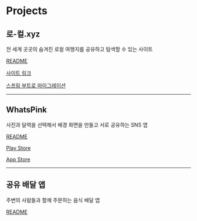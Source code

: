 # Projects

## 로-컬.xyz

전 세계 곳곳의 숨겨진 로컬 여행지를 공유하고 탐색할 수 있는 사이트

[README](https://github.com/jinwuui/local-travel-map-frontend)

[사이트 링크](https://looocal.xyz)

[스프링 부트로 마이그레이션](https://github.com/jinwuui/local-travel-spring-backend?tab=readme-ov-file#readme)

---

## WhatsPink

사진과 달력을 선택해서 배경 화면을 만들고 서로 공유하는 SNS 앱

[README](https://github.com/jinwuui/codersit-flutter-server)

[Play Store](https://play.google.com/store/apps/details?id=com.whatspink.app)

[App Store](https://apps.apple.com/kr/app/whatspink/id1633590812)

---

## 공유 배달 앱

주변의 사람들과 함께 주문하는 음식 배달 앱

[README](https://github.com/jinwuui/share-delivery-front)
